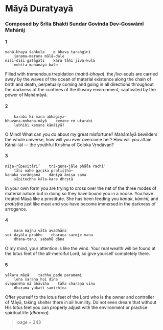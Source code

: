 # Māyā Duratyayā

### Composed by Śrīla Bhakti Sundar Govinda Dev-Goswāmī Mahārāj

#### 1

    mahā-bhaya śaṅkula    e bhava taraṅginī
        janama-maraṇa mālā-dale
    niśi-diśi gatāgati    kara ta̐hi jīva-kula
        mohita mahāmāyā bale

Filled with tremendous trepidation (*mahā-bhaya*), the *jīva*-souls are carried away by the waves of the ocean of material existence along the chain of birth and death, perpetually coming and going in all directions throughout the darkness of the confines of the illusory environment, captivated by the power of Mahāmāyā.

#### 2

        karabi ki mana abhāgiyā—
    bhuvana-mohana-māyā    kemane re utarabi
        labhibi kemane kānāiyā?

O Mind! What can you do about my great misfortune? Mahāmāyā bewilders the whole universe, how will you ever overcome her? How will you attain Kānāi-lāl — the youthful Krishna of Goloka Vṛndāvan?

#### 3

    nija-rūpevitāri’    tri-guṇa-jāle phā̐da rachi’
        ta̐̐hi māhe gaṇikā pratiṣṭhā—
    kanaka varāṅganā    dāniyā āmiṣa sama
        sa̐pitechhe kāla-kare dhṛṣṭā

In your own form you are trying to cross over the net of the three modes of material nature but in doing so they have bound you in a noose. You have treated Māyā like a prostitute. She has been feeding you *kanak*, *kāminī*, and *pratiṣṭha* just like meat and you have become immersed in the darkness of arrogance.

#### 4

        mana majhu vāta avadhāna
    soi dayālu prabhu    charaṇa saroje mana
        dhana-tanu, sabahu̐ dāna

O my mind, your attention is like the wind. Your real wealth will be found at the lotus feet of the all-merciful Lord, so give yourself completely there.

#### 5

    yā̐kara māyā    tachhu pade paraṇami
        leha śaraṇa hoi dīna
    svapaneha nā bhāviha    tā̐ka charaṇa vinu
        dharama yukati samīchīna

Offer yourself to the lotus feet of the Lord who is the owner and controller of Māyā, taking shelter there in all humility. Do not even dream that without His lotus feet you can properly adjust with the environment or practice spiritual life (*dhārma*).


> page = 343